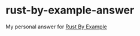 # rust-by-example-answer

My personal answer for [Rust By Example](https://doc.rust-lang.org/stable/rust-by-example/index.html)

